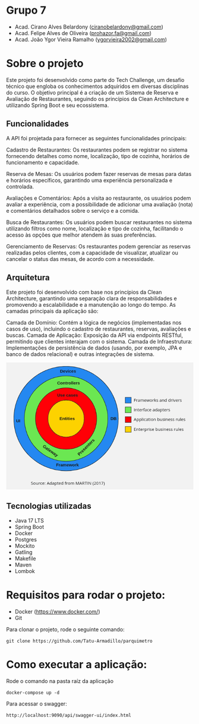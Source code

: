 # Grupo 7
- Acad. Cirano Alves Belardony (ciranobelardony@gmail.com)
- Acad. Felipe Alves de Oliveira (prohazor.fa@gmail.com)
- Acad. João Ygor Vieira Ramalho (ygorvieira2002@gmail.com)

# Sobre o projeto
Este projeto foi desenvolvido como parte do Tech Challenge, um desafio técnico que engloba os conhecimentos adquiridos em diversas disciplinas do curso. O objetivo principal é a criação de um Sistema de Reserva e Avaliação de Restaurantes, seguindo os princípios da Clean Architecture e utilizando Spring Boot e seu ecossistema.

## Funcionalidades
A API foi projetada para fornecer as seguintes funcionalidades principais:

Cadastro de Restaurantes:
Os restaurantes podem se registrar no sistema fornecendo detalhes como nome, localização, tipo de cozinha, horários de funcionamento e capacidade.

Reserva de Mesas:
Os usuários podem fazer reservas de mesas para datas e horários específicos, garantindo uma experiência personalizada e controlada.

Avaliações e Comentários:
Após a visita ao restaurante, os usuários podem avaliar a experiência, com a possibilidade de adicionar uma avaliação (nota) e comentários detalhados sobre o serviço e a comida.

Busca de Restaurantes:
Os usuários podem buscar restaurantes no sistema utilizando filtros como nome, localização e tipo de cozinha, facilitando o acesso às opções que melhor atendem às suas preferências.

Gerenciamento de Reservas:
Os restaurantes podem gerenciar as reservas realizadas pelos clientes, com a capacidade de visualizar, atualizar ou cancelar o status das mesas, de acordo com a necessidade.

## Arquitetura
Este projeto foi desenvolvido com base nos princípios da Clean Architecture, garantindo uma separação clara de responsabilidades e promovendo a escalabilidade e a manutenção ao longo do tempo. As camadas principais da aplicação são:

Camada de Domínio: Contém a lógica de negócios (implementadas nos casos de uso), incluindo o cadastro de restaurantes, reservas, avaliações e buscas.
Camada de Aplicação: Exposição da API via endpoints RESTful, permitindo que clientes interajam com o sistema.
Camada de Infraestrutura: Implementações de persistência de dados (usando, por exemplo, JPA e banco de dados relacional) e outras integrações de sistema.

![Clean arch](images/clean-arch.png)

## Tecnologias utilizadas
- Java 17 LTS
- Spring Boot
- Docker
- Postgres
- Mockito
- Gatling
- Makefile
- Maven
- Lombok


# Requisitos para rodar o projeto:
* Docker (https://www.docker.com/)
* Git

Para clonar o projeto, rode o seguinte comando:
```
git clone https://github.com/Tatu-Armadillo/parquimetro
```

# Como executar a aplicação:
Rode o comando na pasta raíz da aplicação
```
docker-compose up -d
```

Para acessar o swagger:
```
http://localhost:9090/api/swagger-ui/index.html
```
